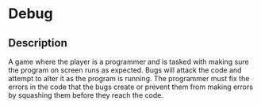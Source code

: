 # Debug

## Description
A game where the player is a programmer and is tasked with making sure the program on screen runs as expected. Bugs will attack the code and attempt to alter it as the program is running. The programmer must fix the errors in the code that the bugs create or prevent them from making errors by squashing them before they reach the code.